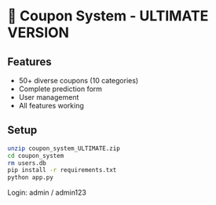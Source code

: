 # 🚀 Coupon System - ULTIMATE VERSION

## Features
- 50+ diverse coupons (10 categories)
- Complete prediction form
- User management
- All features working

## Setup
```bash
unzip coupon_system_ULTIMATE.zip
cd coupon_system
rm users.db
pip install -r requirements.txt
python app.py
```

Login: admin / admin123
